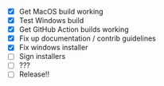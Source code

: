 - [x] Get MacOS build working
- [x] Test Windows build
- [x] Get GitHub Action builds working
- [x] Fix up documentation / contrib guidelines
- [x] Fix windows installer
- [ ] Sign installers
- [ ] ???
- [ ] Release!!
